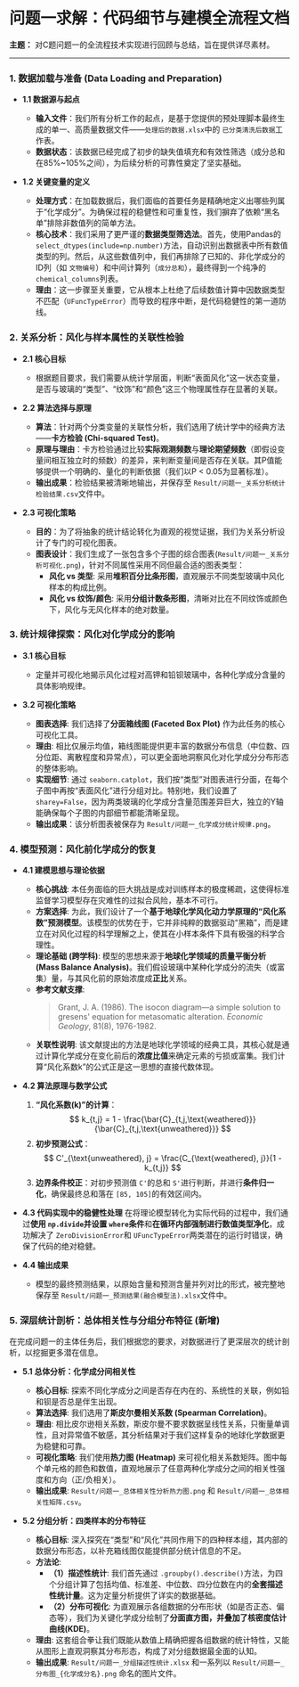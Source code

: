 # 问题一求解：代码细节与建模全流程文档

**主题：** 对C题问题一的全流程技术实现进行回顾与总结，旨在提供详尽素材。

---

### 1. 数据加载与准备 (Data Loading and Preparation)

* **1.1 数据源与起点**

  * **输入文件**：我们所有分析工作的起点，是基于您提供的预处理脚本最终生成的单一、高质量数据文件——`处理后的数据.xlsx`中的 `已分类清洗后数据`工作表。
  * **数据状态**：该数据已经完成了初步的缺失值填充和有效性筛选（成分总和在85%~105%之间），为后续分析的可靠性奠定了坚实基础。
* **1.2 关键变量的定义**

  * **处理方式**：在加载数据后，我们面临的首要任务是精确地定义出哪些列属于“化学成分”。为确保过程的稳健性和可重复性，我们摒弃了依赖“黑名单”排除非数值列的简单方法。
  * **核心技术**：我们采用了更严谨的**数据类型筛选法**。首先，使用Pandas的 `select_dtypes(include=np.number)`方法，自动识别出数据表中所有数值类型的列。然后，从这些数值列中，我们再排除了已知的、非化学成分的ID列（如 `文物编号`）和中间计算列（`成分总和`），最终得到一个纯净的 `chemical_columns`列表。
  * **理由**：这一步骤至关重要，它从根本上杜绝了后续数值计算中因数据类型不匹配（`UFuncTypeError`）而导致的程序中断，是代码稳健性的第一道防线。

### 2. 关系分析：风化与样本属性的关联性检验

* **2.1 核心目标**

  * 根据题目要求，我们需要从统计学层面，判断“表面风化”这一状态变量，是否与玻璃的“类型”、“纹饰”和“颜色”这三个物理属性存在显著的关联。
* **2.2 算法选择与原理**

  * **算法**：针对两个分类变量的关联性分析，我们选用了统计学中的经典方法——**卡方检验 (Chi-squared Test)**。
  * **原理与理由**：卡方检验通过比较**实际观测频数**与**理论期望频数**（即假设变量间相互独立时的频数）的差异，来判断变量间是否存在关联。其P值能够提供一个明确的、量化的判断依据（我们以P < 0.05为显著标准）。
  * **输出成果**：检验结果被清晰地输出，并保存至 `Result/问题一_关系分析统计检验结果.csv`文件中。
* **2.3 可视化策略**

  * **目的**：为了将抽象的统计结论转化为直观的视觉证据，我们为关系分析设计了专门的可视化图表。
  * **图表设计**：我们生成了一张包含多个子图的综合图表(`Result/问题一_关系分析可视化.png`)，针对不同属性采用不同但最合适的图表类型：
    * **风化 vs 类型**: 采用**堆积百分比条形图**，直观展示不同类型玻璃中风化样本的构成比例。
    * **风化 vs 纹饰/颜色**: 采用**分组计数条形图**，清晰对比在不同纹饰或颜色下，风化与无风化样本的绝对数量。

### 3. 统计规律探索：风化对化学成分的影响

* **3.1 核心目标**

  * 定量并可视化地揭示风化过程对高钾和铅钡玻璃中，各种化学成分含量的具体影响规律。
* **3.2 可视化策略**

  * **图表选择**: 我们选择了**分面箱线图 (Faceted Box Plot)** 作为此任务的核心可视化工具。
  * **理由**: 相比仅展示均值，箱线图能提供更丰富的数据分布信息（中位数、四分位距、离散程度和异常点），可以更全面地洞察风化对化学成分分布形态的整体影响。
  * **实现细节**: 通过 `seaborn.catplot`，我们按“类型”对图表进行分面，在每个子图中再按“表面风化”进行分组对比。特别地，我们设置了 `sharey=False`，因为两类玻璃的化学成分含量范围差异巨大，独立的Y轴能确保每个子图的内部细节都能清晰呈现。
  * **输出成果**：该分析图表被保存为 `Result/问题一_化学成分统计规律.png`。

### 4. 模型预测：风化前化学成分的恢复

* **4.1 建模思想与理论依据**

  * **核心挑战**: 本任务面临的巨大挑战是成对训练样本的极度稀疏，这使得标准监督学习模型存在灾难性的过拟合风险，基本不可行。
  * **方案选择**: 为此，我们设计了一个**基于地球化学风化动力学原理的“风化系数”预测模型**。该模型的优势在于，它并非纯粹的数据驱动“黑箱”，而是建立在对风化过程的科学理解之上，使其在小样本条件下具有极强的科学合理性。
  * **理论基础 (跨学科)**: 模型的思想来源于**地球化学领域的质量平衡分析 (Mass Balance Analysis)**。我们假设玻璃中某种化学成分的流失（或富集）量，与其风化前的原始浓度成**正比**关系。
  * **参考文献支撑**:
    > Grant, J. A. (1986). The isocon diagram—a simple solution to gresens' equation for metasomatic alteration. *Economic Geology*, 81(8), 1976-1982.
    >
  * **关联性说明**: 该文献提出的方法是地球化学领域的经典工具，其核心就是通过计算化学成分在变化前后的**浓度比值**来确定元素的亏损或富集。我们计算“风化系数k”的公式正是这一思想的直接代数体现。
* **4.2 算法原理与数学公式**

  1. **“风化系数(k)”的计算**：
     $$
     k_{t,j} = 1 - \frac{\bar{C}_{t,j,\text{weathered}}}{\bar{C}_{t,j,\text{unweathered}}}
     $$
  2. **初步预测公式**：
     $$
     C'_{\text{unweathered}, j} = \frac{C_{\text{weathered}, j}}{1 - k_{t,j}}
     $$
  3. **边界条件校正**：对初步预测值 `C'`的总和 `S'`进行判断，并进行**条件归一化**，确保最终总和落在 `[85, 105]`的有效区间内。
* **4.3 代码实现中的稳健性处理**
  在将理论模型转化为实际代码的过程中，我们通过**使用 `np.divide`并设置 `where`条件**和**在循环内部强制进行数值类型净化**，成功解决了 `ZeroDivisionError`和 `UFuncTypeError`两类潜在的运行时错误，确保了代码的绝对稳健。
* **4.4 输出成果**

  * 模型的最终预测结果，以原始含量和预测含量并列对比的形式，被完整地保存至 `Result/问题一_预测结果(融合模型法).xlsx`文件中。

### 5. 深层统计剖析：总体相关性与分组分布特征 (新增)

在完成问题一的主体任务后，我们根据您的要求，对数据进行了更深层次的统计剖析，以挖掘更多潜在信息。

* **5.1 总体分析：化学成分间相关性**

  * **核心目标**: 探索不同化学成分之间是否存在内在的、系统性的关联，例如铅和钡是否总是伴生出现。
  * **算法选择**: 我们选用了**斯皮尔曼相关系数 (Spearman Correlation)**。
  * **理由**: 相比皮尔逊相关系数，斯皮尔曼不要求数据呈线性关系，只衡量单调性，且对异常值不敏感，其分析结果对于我们这样复杂的地球化学数据更为稳健和可靠。
  * **可视化策略**: 我们使用**热力图 (Heatmap)** 来可视化相关系数矩阵。图中每个单元格的颜色和数值，直观地展示了任意两种化学成分之间的相关性强度和方向（正/负相关）。
  * **输出成果**: `Result/问题一_总体相关性分析热力图.png` 和 `Result/问题一_总体相关性矩阵.csv`。
* **5.2 分组分析：四类样本的分布特征**

  * **核心目标**: 深入探究在“类型”和“风化”共同作用下的四种样本组，其内部的数据分布形态，以补充箱线图仅能提供部分统计信息的不足。
  * **方法论**:
    * **（1）描述性统计**: 我们首先通过 `.groupby().describe()`方法，为四个分组计算了包括均值、标准差、中位数、四分位数在内的**全套描述性统计量**。这为定量分析提供了详实的数据基础。
    * **（2）分布可视化**: 为直观展示各组数据的分布形状（如是否正态、偏态等），我们为关键化学成分绘制了**分面直方图，并叠加了核密度估计曲线(KDE)**。
  * **理由**: 这套组合拳让我们既能从数值上精确把握各组数据的统计特性，又能从图形上直观洞察其分布形态，构成了对分组数据最全面的认知。
  * **输出成果**: `Result/问题一_分组描述性统计.xlsx` 和一系列以 `Result/问题一_分布图_{化学成分名}.png` 命名的图片文件。
